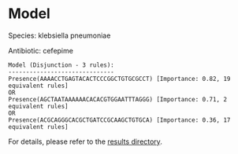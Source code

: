 
# Model

Species: klebsiella pneumoniae

Antibiotic: cefepime

```
Model (Disjunction - 3 rules):
------------------------------
Presence(AAAACCTGAGTACACTCCCGGCTGTGCGCCT) [Importance: 0.82, 19 equivalent rules]
OR
Presence(AGCTAATAAAAAACACACGTGGAATTTAGGG) [Importance: 0.71, 2 equivalent rules]
OR
Presence(ACGCAGGGCACGCTGATCCGCAAGCTGTGCA) [Importance: 0.36, 17 equivalent rules]

```

For details, please refer to the [results directory](../../../../../results/scm_b/klebsiella+pneumoniae/cefepime/repeat_2/).

